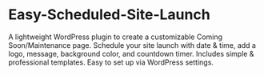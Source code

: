 # Easy-Scheduled-Site-Launch
A lightweight WordPress plugin to create a customizable Coming Soon/Maintenance page. Schedule your site launch with date &amp; time, add a logo, message, background color, and countdown timer. Includes simple &amp; professional templates. Easy to set up via WordPress settings.
